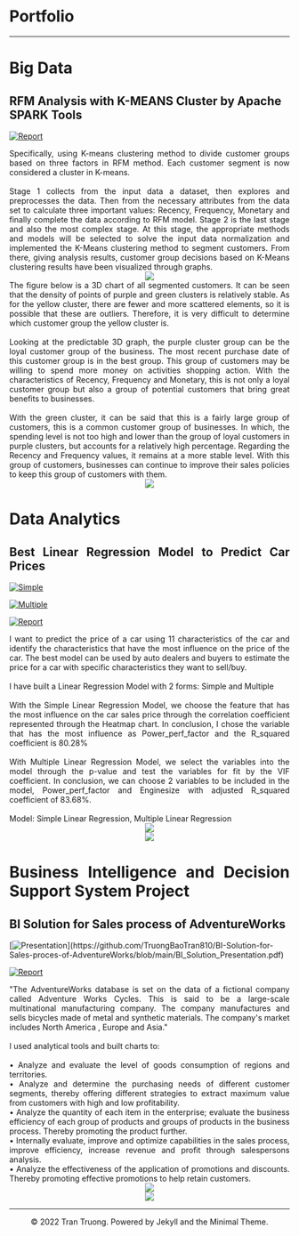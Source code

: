 # Portfolio
---
<h1>Big Data</h1>

<h2> RFM Analysis with K-MEANS Cluster by Apache SPARK Tools</h2>

[![Report](https://img.shields.io/badge/PDF-Report-red?logo=PDF)](https://github.com/TruongBaoTran810/Documents/blob/main/RFM_Analysis_by_PySpark-Final.pdf)

<div style="text-align: justify"> 
Specifically, using K-means clustering method to divide customer groups based on three factors in RFM method. Each customer segment is now considered a cluster in K-means. <br>
<br> Stage 1 collects from the input data a dataset, then explores and preprocesses the data. Then from the necessary attributes from the data set to calculate three important values: Recency, Frequency, Monetary and finally complete the data according to RFM model. Stage 2 is the last stage and also the most complex stage. At this stage, the appropriate methods and models will be selected to solve the input data normalization and implemented the K-Means clustering method to segment customers. From there, giving analysis results, customer group decisions based on K-Means clustering results have been visualized through graphs. <br>
</div>

<center><img src="assets/img/RFM_Model.png"/></center>
<div style="text-align: justify"> 
The figure below is a 3D chart of all segmented customers. It can be seen that the density of points of purple and green clusters is relatively stable. As for the yellow cluster, there are fewer and more scattered elements, so it is possible that these are outliers. Therefore, it is very difficult to determine which customer group the yellow cluster is. <br> <br>
Looking at the predictable 3D graph, the purple cluster group can be the loyal customer group of the business. The most recent purchase date of this customer group is in the best group. This group of customers may be willing to spend more money on activities
shopping action. With the characteristics of Recency, Frequency and Monetary, this is not only a loyal customer group but also a group of potential customers that bring great benefits to businesses. <br> <br>
With the green cluster, it can be said that this is a fairly large group of customers, this is a common customer group of businesses. In which, the spending level is not too high and lower than the group of loyal customers in purple clusters, but accounts for a relatively high percentage. Regarding the Recency and Frequency values, it remains at a more stable level. With this group of customers, businesses can continue to improve their sales policies to keep this group of customers with them. <br>
<center><img src="assets/img/RFM.PNG"/></center>


<h1>Data Analytics</h1>

<h2> Best Linear Regression Model to Predict Car Prices </h2>

[![Simple](https://img.shields.io/badge/Simple_Model-lightskyblue?logo=Python)](https://github.com/TruongBaoTran810/Simple-Linear-Regression-Project/blob/main/simple-linear-regression-by-python.ipynb) 
 
[![Multiple](https://img.shields.io/badge/Multiple_Model-lightskyblue?logo=Python)](https://github.com/TruongBaoTran810/Multiple-Linear-Regression/blob/main/multiple-linear-regression-by-python.ipynb)
 
[![Report](https://img.shields.io/badge/PDF-Report-red?logo=PDF)](https://github.com/TruongBaoTran810/Multiple-Linear-Regression/blob/main/LinearRegression.pdf)
 

<div style="text-align: justify"> I want to predict the price of a car using 11 characteristics of the car and identify the characteristics that have the most influence on the price of the car. The best model can be used by auto dealers and buyers to estimate the price for a car with specific characteristics they want to sell/buy.
<br> <br>
I have built a Linear Regression Model with 2 forms: Simple and Multiple <br> <br>
With the Simple Linear Regression Model, we choose the feature that has the most influence on the car sales price through the correlation coefficient represented through the Heatmap chart. In conclusion, I chose the variable that has the most influence as Power_perf_factor and the R_squared coefficient is 80.28% <br> <br>
With Multiple Linear Regression Model, we select the variables into the model through the p-value and test the variables for fit by the VIF coefficient. In conclusion, we can choose 2 variables to be included in the model, Power_perf_factor and Enginesize with adjusted R_squared coefficient of 83.68%.
<br> <br>
Model: Simple Linear Regression, Multiple Linear Regression
<br>
</div>
<center><img src="assets/img/simple_linear_regression.png"/></center>
<center><img src="assets/img/multiple_linear_regression.png"/></center>


<h1> Business Intelligence and Decision Support System Project </h1>

<h2> BI Solution for Sales process of AdventureWorks </h2> 

[![Presentation](https://img.shields.io/badge/Presentation-salmon?)](https://github.com/TruongBaoTran810/BI-Solution-for-Sales-proces-of-AdventureWorks/blob/main/BI_Solution_Presentation.pdf)

[![Report](https://img.shields.io/badge/PDF-Report-red?logo=PDF)](https://github.com/TruongBaoTran810/BI-Solution-for-Sales-proces-of-AdventureWorks/blob/main/BI_Solution_Report.pdf)

<div style="text-align: justify"> "The AdventureWorks database is set on the data of a fictional company called Adventure Works Cycles. This is said to be a large-scale multinational manufacturing company. The company manufactures and sells bicycles made of metal and synthetic materials. The company's market includes North America , Europe and Asia." <br> <br>
I used analytical tools and built charts to: <br> <br>
• Analyze and evaluate the level of goods consumption of regions and territories. <br>
• Analyze and determine the purchasing needs of different customer segments, thereby offering different strategies to extract maximum value from customers with high and low profitability. <br>
• Analyze the quantity of each item in the enterprise; evaluate the business efficiency of each group of products and groups of products in the business process. Thereby promoting the product further. <br>
• Internally evaluate, improve and optimize capabilities in the sales process, improve efficiency, increase revenue and profit through salespersons analysis. <br>
• Analyze the effectiveness of the application of promotions and discounts. Thereby promoting effective promotions to help retain customers. 
<br>

</div>

<center><img src="assets/img/datawarehouse.png"/></center>
<center><img src="assets/img/report.png"/></center>

---
<center>© 2022 Tran Truong. Powered by Jekyll and the Minimal Theme.</center>





<!-- Remove above link if you don't want to attibute -->
